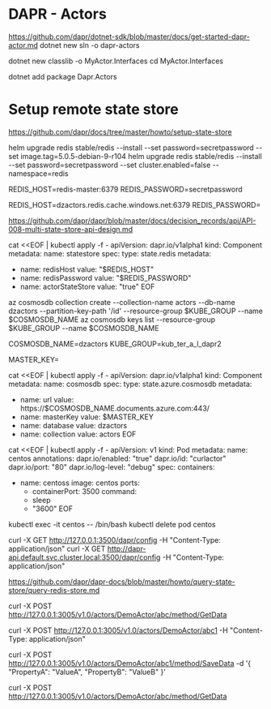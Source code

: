 # DAPR - Actors

https://github.com/dapr/dotnet-sdk/blob/master/docs/get-started-dapr-actor.md
dotnet new sln -o dapr-actors

dotnet new classlib -o MyActor.Interfaces
cd MyActor.Interfaces

dotnet add package Dapr.Actors

# Setup remote state store
https://github.com/dapr/docs/tree/master/howto/setup-state-store

helm upgrade redis stable/redis --install --set password=secretpassword --set image.tag=5.0.5-debian-9-r104
helm upgrade redis stable/redis --install --set password=secretpassword --set cluster.enabled=false --namespace=redis

REDIS_HOST=redis-master:6379
REDIS_PASSWORD=secretpassword

REDIS_HOST=dzactors.redis.cache.windows.net:6379
REDIS_PASSWORD=


https://github.com/dapr/dapr/blob/master/docs/decision_records/api/API-008-multi-state-store-api-design.md

cat <<EOF | kubectl apply -f -
apiVersion: dapr.io/v1alpha1
kind: Component
metadata:
  name: statestore
spec:
  type: state.redis
  metadata:
  - name: redisHost
    value: "$REDIS_HOST"
  - name: redisPassword
    value: "$REDIS_PASSWORD"
  - name: actorStateStore
    value: "true"
EOF


az cosmosdb collection create --collection-name actors --db-name dzactors --partition-key-path '/id' --resource-group $KUBE_GROUP --name $COSMOSDB_NAME
az cosmosdb keys list --resource-group $KUBE_GROUP --name $COSMOSDB_NAME

COSMOSDB_NAME=dzactors
KUBE_GROUP=kub_ter_a_l_dapr2

MASTER_KEY=

cat <<EOF | kubectl apply -f -
apiVersion: dapr.io/v1alpha1
kind: Component
metadata:
  name: cosmosdb
spec:
  type: state.azure.cosmosdb
  metadata:
  - name: url
    value: https://$COSMOSDB_NAME.documents.azure.com:443/
  - name: masterKey
    value: $MASTER_KEY
  - name: database
    value: dzactors
  - name: collection
    value: actors
EOF

cat <<EOF | kubectl apply -f -
apiVersion: v1
kind: Pod
metadata:
  name: centos
  annotations:
    dapr.io/enabled: "true"
    dapr.io/id: "curlactor"
    dapr.io/port: "80"
    dapr.io/log-level: "debug"
spec:
  containers:
  - name: centoss
    image: centos
    ports:
    - containerPort: 3500
    command:
    - sleep
    - "3600"
EOF

kubectl exec -it centos -- /bin/bash
kubectl delete pod centos

curl -X GET http://127.0.0.1:3500/dapr/config -H "Content-Type: application/json"
curl -X GET http://dapr-api.default.svc.cluster.local:3500/dapr/config -H "Content-Type: application/json"

https://github.com/dapr/dapr-docs/blob/master/howto/query-state-store/query-redis-store.md


curl -X POST http://127.0.0.1:3005/v1.0/actors/DemoActor/abc/method/GetData

curl -X POST http://127.0.0.1:3005/v1.0/actors/DemoActor/abc1 -H "Content-Type: application/json"

curl -X POST http://127.0.0.1:3005/v1.0/actors/DemoActor/abc1/method/SaveData -d '{ "PropertyA": "ValueA", "PropertyB": "ValueB" }'

curl -X POST http://127.0.0.1:3005/v1.0/actors/DemoActor/abc/method/GetData